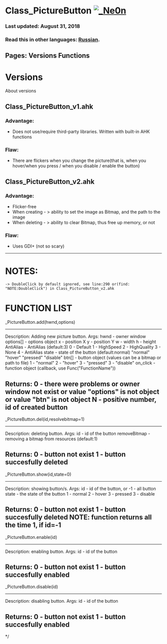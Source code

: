 # Class_PictureButton [![_Ne0n](https://cdn.rawgit.com/sindresorhus/awesome/d7305f38d29fed78fa85652e3a63e154dd8e8829/media/badge.svg)](https://github.com/Ne0n-git)

### Last updated: August 31, 2018
### Read this in other languages: [Russian](README.ru.md).

Pages:
Versions
Functions
------------------------------------------------------------------------------------



# Versions
About versions
## Class_PictureButton_v1.ahk
### Advantage:
- Does not use/require third-party libraries. Written with built-in AHK functions
### Flaw:
- There are flickers when you change the picture(that is, when you hover/when you press / when you disable / enable the button)


## Class_PictureButton_v2.ahk
### Advantage:
- Flicker-free
- When creating - > ability to set the image as Bitmap, and the path to the image
- When deleting - > ability to clear Bitmap, thus free up memory, or not
### Flaw:
- Uses GDI+ (not so scary)

------------------------------------------------------------------------------------









# NOTES:
```
-> DoubleClick by default ignored, see line:290 or(find: "NOTE:DoubleClick") in Class_PictureButton_v2.ahk
```

# FUNCTION LIST


_PictureButton.add(hwnd,options)
________________________________________

Description: Adding new picture button.
Args:
    hwnd - owner window
    options[] - options object
        x     - position X
        y     - position Y
        w     - width
        h     - height
    	AntiAlias - AntiAlias (default:3)
	   		0 - Default
			1 - HighSpeed
			2 - HighQuality
			3 - None
			4 - AntiAlias
        state - state of the button (default:normal)
        	"normal"
        	"hover"
        	"pressed"
        	"disable"
        btn[] - button object (values can be a bitmap or path to file)
            1 - "normal"
            2 - "hover"
            3 - "pressed"
            3 - "disable"
        on_click - function object (callback, use Func("FunctionName"))

Returns:
    0 - there were problems
        or owner window not exist
        or value "options" is not object
        or value "btn" is not object
    N - positive number, id of created button
----------------------------------------





_PictureButton.del(id,resolvebitmap=1)
________________________________________

Description: deleting button.
Args:
    id - id of the button
    removeBitmap - removing a bitmap from resources (default:1)

Returns:
    0 - button not exist
    1 - button succesfully deleted
----------------------------------------





_PictureButton.show(id,state=0)
________________________________________

Description: showing button/s.
Args:
    id - id of the button, or -1 - all button
    state - the state of the button
        1 - normal
        2 - hover
        3 - pressed
        3 - disable

Returns:
    0 - button not exist
    1 - button succesfully deleted
NOTE: function returns all the time 1, if id=-1
----------------------------------------





_PictureButton.enable(id)
________________________________________

Description: enabling button.
Args:
    id - id of the button

Returns:
    0 - button not exist
    1 - button succesfully enabled
----------------------------------------





_PictureButton.disable(id)
________________________________________

Description: disabling button.
Args:
    id - id of the button

Returns:
    0 - button not exist
    1 - button succesfully enabled
----------------------------------------
*/
